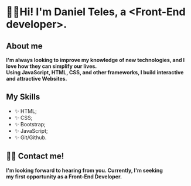 <h1> 🙋‍♂️Hi! I'm Daniel Teles, a &lt;Front-End developer&gt;. </h1>

<h2> About me </h2>
<p> <b>I'm always looking to improve my knowledge of new technologies, and I love how they can simplify our lives.<br>
    Using JavaScript, HTML, CSS, and other frameworks, I build interactive and attractive Websites. </b></p>

<h2> My Skills </h2>
<ul>
  <li> ✨ HTML; </li>
  <li> ✨ CSS; </li>
  <li> ✨ Bootstrap; </li>
  <li> ✨ JavaScript; </li>
  <li> ✨ Git/Github. </li>
</ul>
  
<h2> 👨‍💻 Contact me!</h2>
<p> <b> I'm looking forward to hearing from you. Currently, I'm seeking <br>
   my first opportunity as a Front-End Developer.</b> <p>

<!---
DanielTelesR/DanielTelesR is a ✨ special ✨ repository because its `README.md` (this file) appears on your GitHub profile.
You can click the Preview link to take a look at your changes.
--->
